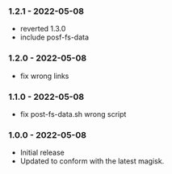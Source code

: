 ### 1.2.1 - 2022-05-08
* reverted 1.3.0
* include posf-fs-data
### 1.2.0 - 2022-05-08
* fix wrong links
### 1.1.0 - 2022-05-08
* fix post-fs-data.sh wrong script
### 1.0.0 - 2022-05-08
* Initial release
* Updated to conform with the latest magisk.